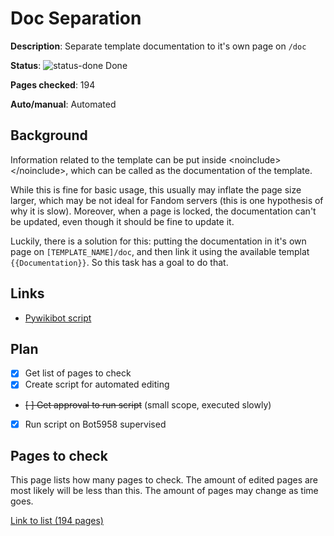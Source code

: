 # Doc Separation

**Description**: Separate template documentation to it's own page on `/doc`

**Status**: ![status-done] Done

**Pages checked**: 194

**Auto/manual**: Automated

## Background

Information related to the template can be put inside <noinclude\></noinclude\>, which can be called as the documentation of the template.

While this is fine for basic usage, this usually may inflate the page size larger, which may be not ideal for Fandom servers (this is one hypothesis of why it is slow). Moreover, when a page is locked, the documentation can't be updated, even though it should be fine to update it.

Luckily, there is a solution for this: putting the documentation in it's own page on `[TEMPLATE_NAME]/doc`, and then link it using the available templat `{{Documentation}}`. So this task has a goal to do that.

## Links

- [Pywikibot script](https://gitlab.com/Hans5958-MWS/fandom-fridaynightfunking/-/blob/master/pwb/scripts/userscripts/doc_separator.py)

## Plan

- [x] Get list of pages to check
- [x] Create script for automated editing
- ~~[ ] Get approval to run script~~ (small scope, executed slowly)
- [x] Run script on Bot5958 supervised
 
## Pages to check

This page lists how many pages to check. The amount of edited pages are most likely will be less than this. The amount of pages may change as time goes.

[Link to list (194 pages)](pages.txt)

<!-- status start -->
[status-done]: https://upload.wikimedia.org/wikipedia/commons/thumb/4/41/Symbol_confirmed.svg/16px-Symbol_confirmed.svg.png
[status-wait]: https://upload.wikimedia.org/wikipedia/commons/thumb/5/54/Symbol_wait.svg/16px-Symbol_wait.svg.png
[status-stub]: https://upload.wikimedia.org/wikipedia/commons/thumb/f/f5/Symbol_stub_class.svg/16px-Symbol_stub_class.svg.png
[status-ongo]: https://upload.wikimedia.org/wikipedia/commons/thumb/9/94/Symbol_support_vote.svg/16px-Symbol_support_vote.svg.png
[status-done]: https://upload.wikimedia.org/wikipedia/commons/thumb/4/41/Symbol_confirmed.svg/16px-Symbol_confirmed.svg.png
<!-- status end -->
